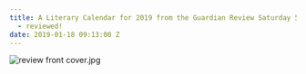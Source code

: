 ```yaml
---
title: A Literary Calendar for 2019 from the Guardian Review Saturday 5 January 2019
  - reviewed!
date: 2019-01-18 09:13:00 Z
---
```


![review front cover.jpg](/uploads/review%20front%20cover.jpg)